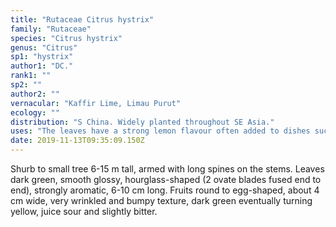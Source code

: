 ```yaml
---
title: "Rutaceae Citrus hystrix"
family: "Rutaceae"
species: "Citrus hystrix"
genus: "Citrus"
sp1: "hystrix"
author1: "DC."
rank1: ""
sp2: ""
author2: ""
vernacular: "Kaffir Lime, Limau Purut"
ecology: ""
distribution: "S China. Widely planted throughout SE Asia."
uses: "The leaves have a strong lemon flavour often added to dishes such as curries, soup and a flavour to salads and other dishes. Rind from the fruits are used in curry paste adding a strong and astrigent flavour."
date: 2019-11-13T09:35:09.150Z
---
```

Shurb to small tree 6-15 m tall, armed with long spines on the stems. Leaves dark green, smooth glossy, hourglass-shaped (2 ovate blades fused end to end), strongly aromatic, 6-10 cm long. Fruits round to egg-shaped, about 4 cm wide, very wrinkled and bumpy texture, dark green eventually turning yellow, juice sour and slightly bitter.